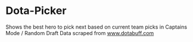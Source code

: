 # Dota-Picker
Shows the best hero to pick next based on current team picks in Captains Mode / Random Draft
Data scraped from www.dotabuff.com
